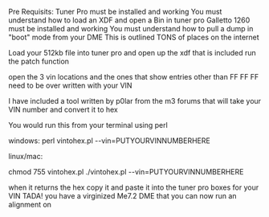 Pre Requisits:
Tuner Pro must be installed and working
You must understand how to load an XDF and open a Bin in tuner pro
Galletto 1260 must be installed and working
You must understand how to pull a dump in "boot" mode from your DME
This is outlined TONS of places on the internet


Load your 512kb file into tuner pro and open up the xdf that is included
run the patch function

open the 3 vin locations and the ones that show entries other than FF FF FF need to be over written with your VIN

I have included a tool written by p0lar from the m3 forums that will take your VIN number and convert it to hex

You would run this from your terminal using perl

windows:
perl vintohex.pl --vin=PUTYOURVINNUMBERHERE

linux/mac:

chmod 755 vintohex.pl
./vintohex.pl --vin=PUTYOURVINNUMBERHERE


when it returns the hex copy it and paste it into the tuner pro boxes for your VIN
TADA! you have a virginized Me7.2 DME that you can now run an alignment on

